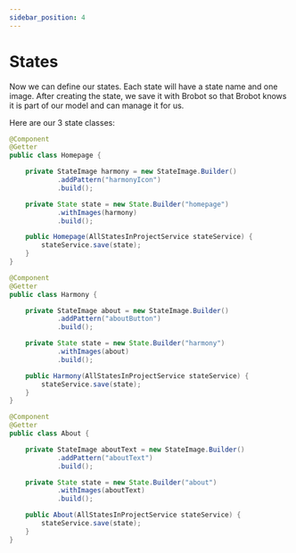 ```yaml
---
sidebar_position: 4
---
```


# States

Now we can define our states. Each state will have a state name and one image. After creating the 
state, we save it with Brobot so that Brobot knows it is part of our model and can manage it for us.

Here are our 3 state classes:

```java
@Component
@Getter
public class Homepage {

    private StateImage harmony = new StateImage.Builder()
            .addPattern("harmonyIcon")
            .build();

    private State state = new State.Builder("homepage")
            .withImages(harmony)
            .build();

    public Homepage(AllStatesInProjectService stateService) {
        stateService.save(state);
    }
}
```

```java
@Component
@Getter
public class Harmony {

    private StateImage about = new StateImage.Builder()
            .addPattern("aboutButton")
            .build();

    private State state = new State.Builder("harmony")
            .withImages(about)
            .build();

    public Harmony(AllStatesInProjectService stateService) {
        stateService.save(state);
    }
}
```

```java
@Component
@Getter
public class About {

    private StateImage aboutText = new StateImage.Builder()
            .addPattern("aboutText")
            .build();

    private State state = new State.Builder("about")
            .withImages(aboutText)
            .build();

    public About(AllStatesInProjectService stateService) {
        stateService.save(state);
    }
}
```
